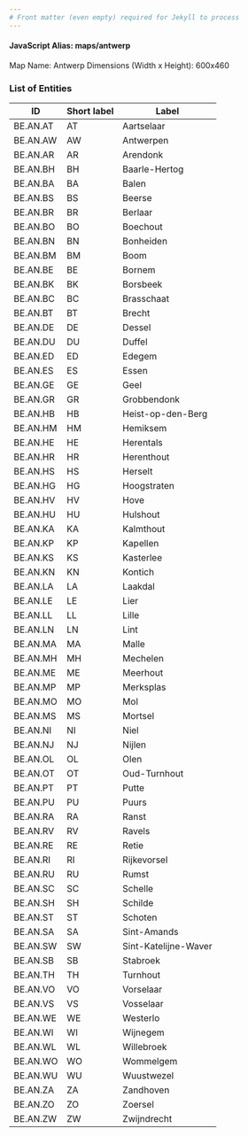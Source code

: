 ```yaml
---
# Front matter (even empty) required for Jekyll to process
---
```


#### JavaScript Alias: maps/antwerp

Map Name: Antwerp
Dimensions (Width x Height): 600x460





### List of Entities

ID | Short label | Label
---|---|---|
BE.AN.AT|AT|Aartselaar
BE.AN.AW|AW|Antwerpen
BE.AN.AR|AR|Arendonk
BE.AN.BH|BH|Baarle-Hertog
BE.AN.BA|BA|Balen
BE.AN.BS|BS|Beerse
BE.AN.BR|BR|Berlaar
BE.AN.BO|BO|Boechout
BE.AN.BN|BN|Bonheiden
BE.AN.BM|BM|Boom
BE.AN.BE|BE|Bornem
BE.AN.BK|BK|Borsbeek
BE.AN.BC|BC|Brasschaat
BE.AN.BT|BT|Brecht
BE.AN.DE|DE|Dessel
BE.AN.DU|DU|Duffel
BE.AN.ED|ED|Edegem
BE.AN.ES|ES|Essen
BE.AN.GE|GE|Geel
BE.AN.GR|GR|Grobbendonk
BE.AN.HB|HB|Heist-op-den-Berg
BE.AN.HM|HM|Hemiksem
BE.AN.HE|HE|Herentals
BE.AN.HR|HR|Herenthout
BE.AN.HS|HS|Herselt
BE.AN.HG|HG|Hoogstraten
BE.AN.HV|HV|Hove
BE.AN.HU|HU|Hulshout
BE.AN.KA|KA|Kalmthout
BE.AN.KP|KP|Kapellen
BE.AN.KS|KS|Kasterlee
BE.AN.KN|KN|Kontich
BE.AN.LA|LA|Laakdal
BE.AN.LE|LE|Lier
BE.AN.LL|LL|Lille
BE.AN.LN|LN|Lint
BE.AN.MA|MA|Malle
BE.AN.MH|MH|Mechelen
BE.AN.ME|ME|Meerhout
BE.AN.MP|MP|Merksplas
BE.AN.MO|MO|Mol
BE.AN.MS|MS|Mortsel
BE.AN.NI|NI|Niel
BE.AN.NJ|NJ|Nijlen
BE.AN.OL|OL|Olen
BE.AN.OT|OT|Oud-Turnhout
BE.AN.PT|PT|Putte
BE.AN.PU|PU|Puurs
BE.AN.RA|RA|Ranst
BE.AN.RV|RV|Ravels
BE.AN.RE|RE|Retie
BE.AN.RI|RI|Rijkevorsel
BE.AN.RU|RU|Rumst
BE.AN.SC|SC|Schelle
BE.AN.SH|SH|Schilde
BE.AN.ST|ST|Schoten
BE.AN.SA|SA|Sint-Amands
BE.AN.SW|SW|Sint-Katelijne-Waver
BE.AN.SB|SB|Stabroek
BE.AN.TH|TH|Turnhout
BE.AN.VO|VO|Vorselaar
BE.AN.VS|VS|Vosselaar
BE.AN.WE|WE|Westerlo
BE.AN.WI|WI|Wijnegem
BE.AN.WL|WL|Willebroek
BE.AN.WO|WO|Wommelgem
BE.AN.WU|WU|Wuustwezel
BE.AN.ZA|ZA|Zandhoven
BE.AN.ZO|ZO|Zoersel
BE.AN.ZW|ZW|Zwijndrecht

